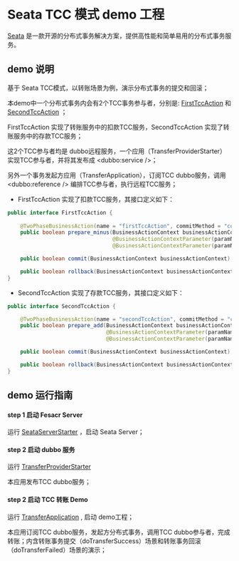 # Seata TCC 模式 demo 工程


[Seata](https://github.com/seata/seata) 是一款开源的分布式事务解决方案，提供高性能和简单易用的分布式事务服务。   


## demo 说明

基于 Seata TCC模式，以转账场景为例，演示分布式事务的提交和回滚；

本demo中一个分布式事务内会有2个TCC事务参与者，分别是: [FirstTccAction](https://github.com/seata/seata-samples/blob/master/tcc/transfer-tcc-sample/src/main/java/io/seata/samples/tcc/transfer/action/FirstTccAction.java) 和 [SecondTccAction](https://github.com/seata/seata-samples/blob/master/tcc/transfer-tcc-sample/src/main/java/io/seata/samples/tcc/transfer/action/SecondTccAction.java) ；

FirstTccAction 实现了转账服务中的扣款TCC服务，SecondTccAction 实现了转账服务中的存款TCC服务；

这2个TCC参与者均是 dubbo远程服务，一个应用（TransferProviderStarter）实现TCC参与者，并将其发布成 <dubbo:service />；

另外一个事务发起方应用（TransferApplication），订阅TCC dubbo服务，调用 <dubbo:reference /> 编排TCC参与者，执行远程TCC服务；

- FirstTccAction 实现了扣款TCC服务，其接口定义如下：

```java
public interface FirstTccAction {
	
    @TwoPhaseBusinessAction(name = "firstTccAction", commitMethod = "commit", rollbackMethod = "rollback")
    public boolean prepare_minus(BusinessActionContext businessActionContext,
                                 @BusinessActionContextParameter(paramName = "accountNo") String accountNo,
                                 @BusinessActionContextParameter(paramName = "amount") double amount);

    public boolean commit(BusinessActionContext businessActionContext);

    public boolean rollback(BusinessActionContext businessActionContext);
}

```


- SecondTccAction 实现了存款TCC服务，其接口定义如下：

```java
public interface SecondTccAction {

    @TwoPhaseBusinessAction(name = "secondTccAction", commitMethod = "commit", rollbackMethod = "rollback")
    public boolean prepare_add(BusinessActionContext businessActionContext,
                               @BusinessActionContextParameter(paramName = "accountNo") String accountNo,
                               @BusinessActionContextParameter(paramName = "amount") double amount);

    public boolean commit(BusinessActionContext businessActionContext);

    public boolean rollback(BusinessActionContext businessActionContext);
}

```


## demo 运行指南

#### step 1 启动 Fesacr Server

运行 [SeataServerStarter](https://github.com/seata/seata-samples/blob/master/tcc/transfer-tcc-sample/src/test/java/io/seata/samples/tcc/SeataServerStarter.java) ，启动 Seata Server；


#### step 2 启动 dubbo 服务

运行 [TransferProviderStarter](https://github.com/seata/seata-samples/blob/master/tcc/transfer-tcc-sample/src/main/java/io/seata/samples/tcc/transfer/starter/TransferProviderStarter.java)

本应用发布TCC dubbo服务；

#### step 2 启动 TCC 转账 Demo

运行 [TransferApplication](https://github.com/seata/seata-samples/blob/master/tcc/transfer-tcc-sample/src/main/java/io/seata/samples/tcc/transfer/starter/TransferApplication.java) , 启动 demo工程；

本应用订阅TCC dubbo服务，发起方分布式事务，调用TCC dubbo参与者，完成转账；内含转账事务提交（doTransferSuccess）场景和转账事务回滚（doTransferFailed）场景的演示；